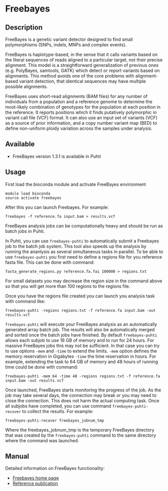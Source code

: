 
# Freebayes

## Description

FreeBayes is a genetic variant detector designed to find small polymorphisms (SNPs, indels, MNPs and complex events).

FreeBayes is haplotype-based, in the sense that it calls variants based on the literal sequences of reads aligned to a particular target, not their precise alignment. This model is a straightforward generalization of previous ones (e.g. PolyBayes, samtools, GATK) which detect or report variants based on alignments. This method avoids one of the core problems with alignment-based variant detection, that identical sequences may have multiple possible alignments.

FreeBayes uses short-read alignments (BAM files) for any number of individuals from a population and a reference genome to determine the most-likely combination of genotypes for the population at each position in the reference. It reports positions which it finds putatively polymorphic in variant call file (VCF) format. It can also use an input set of variants (VCF) as a source of prior information, and a copy number variant map (BED) to define non-uniform ploidy variation across the samples under analysis.

## Available

*    FreeBayes version 1.3.1 is available in Puhti

## Usage
First load the bioconda module and activate FreeBayes environment
```text
module load bioconda
source activate freebayes
```

After this you can launch Freebayes. For example:
```text
freebayes -f reference.fa input.bam > results.vcf
```

FreeBayes analysis jobs can be computationally heavy and should be run as batch jobs in Puhti.

In Puhti, you can use `freebayes-puhti` to automatically submit a Freebayes job to the batch job system.
This tool also speeds up the analysis by running the ananlysis as several simultaneous tasks in parallel.
To be able to use `freebayes-puhti`  you first need to define a regions file for you reference fasta file.
This can be done with command:

```text
fasta_generate_regions.py reference.fa.fai 100000 > regions.txt
```

For small datasets you may decrease the region size in the command above so that you will get more than 100 regions to the regions file.

Once you have the regions file created you can launch you analysis task with command like:

```text
freebayes-puhti -regions regions.txt -f reference.fa input.bam -out results.vcf
```

`freebayes-puhti` will execute your FreeBayes analysis as an automatically generated array batch job. The results will also be automatically merged and sorted once the batch jobs have finished. By default `freebayes-puhti` allows each subjob to use 16 GB of memory and to run for 24 hours. For massive FreeBayes jobs this may not be sufficient. In that case you can try to use options `-mem` and `-time` to extend the limits. `-mem` option 
defines the memory reservation in Gigabytes `-time` the time reservation in hours. For example, extending the task to 64 GB of memory and 48 hours of running time could be done with command:

```text
freebayes-puhti -mem 64 -time 48 -regions regions.txt -f reference.fa input.bam -out results.vcf
```

Once launched, FreeBayes starts monitoring the progress of the job. As the job may take several days, the connection
may break or you may need to close the connection. This does not harm the actual computing task. Once all subjobs have completed, you can use command `freebayes-puhti-recover` to collect the results. For example:

```text
freebayes-puhti-recover freebayes_jobnum_tmp 
```
Where the freebayes_jobnum_tmp is the temporary FreeBayes directory that was created by the `freebayes-puhti` command to the same directory where the command was launched.



## Manual

Detailed information on FreeBayes functionality:

*   [Freebayes home page](https://github.com/ekg/freebayes/blob/master/README.md)
*   [Reference publication](https://arxiv.org/abs/1207.3907)


